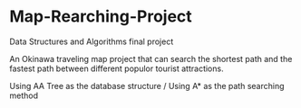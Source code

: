 # Map-Rearching-Project
Data Structures and Algorithms final project

An Okinawa traveling map project that can search the shortest path and the fastest path between different populor tourist attractions.

Using AA Tree as the database structure / Using A* as the path searching method
